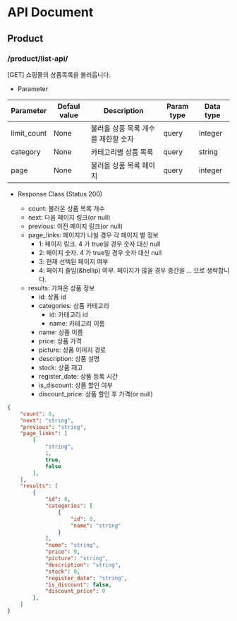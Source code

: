 # API Document
## Product
### /product/list-api/
[GET] 쇼핑몰의 상품목록을 불러옵니다.
* Parameter
  
|Parameter|Defaul value|Description|Param type|Data type|
|---|---|---|---|---|
|limit_count|None|불러올 상품 목록 개수를 제한할 숫자|query|integer|
|category|None|카테고리별 상품 목록|query|string|
|page|None|불러올 상품 목록 페이지|query|integer|

  * Response Class (Status 200)

    * count: 불러온 상품 목록 개수
    * next: 다음 페이지 링크(or null)
    * previous: 이전 페이지 링크(or null)
    * page_links: 페이지가 나뉠 경우 각 페이지 별 정보
      * 1: 페이지 링크. 4 가 true일 경우 숫자 대신 null
      * 2: 페이지 숫자. 4 가 true일 경우 숫자 대신 null
      * 3: 현재 선택된 페이지 여부
      * 4: 페이지 줄임(&hellip) 여부. 페이지가 많을 경우 중간을 ... 으로 생략합니다.
    * results: 가져온 상품 정보
      * id: 상품 id
      * categories: 상품 카테고리
        * id: 카테고리 id
        * name: 카테고리 이름
      * name: 상품 이름
      * price: 상품 가격
      * picture: 상품 이미지 경로
      * description: 상품 설명
      * stock: 상품 재고
      * register_date: 상품 등록 시간
      * is_discount: 상품 할인 여부
      * discount_price: 상품 할인 후 가격(or null)

```json
{
    "count": 0,
    "next": "string",
    "previous": "string",
    "page_links": [
        [
            "string",
            1,
            true,
            false
        ],
    ],
    "results": [
        {
            "id": 0,
            "categories": [
                {
                    "id": 0,
                    "name": "string"
                }
            ],
            "name": "string",
            "price": 0,
            "picture": "string",
            "description": "string",
            "stock": 0,
            "register_date": "string",
            "is_discount": false,
            "discount_price": 0
        },
    ]
}
```
